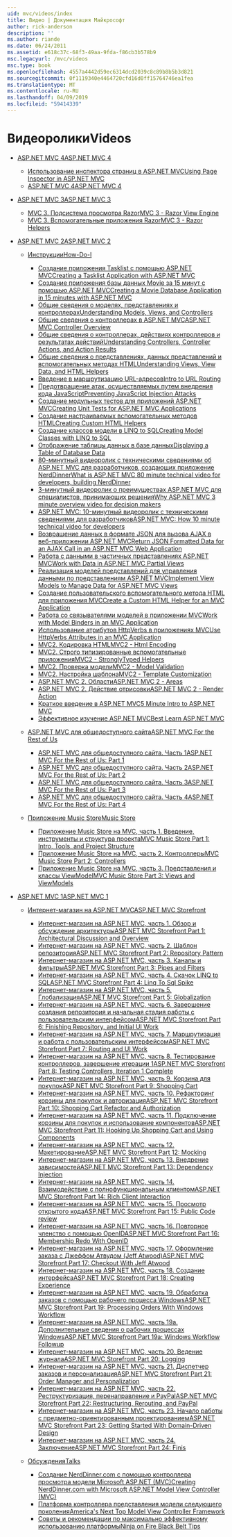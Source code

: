 ```yaml
---
uid: mvc/videos/index
title: Видео | Документация Майкрософт
author: rick-anderson
description: ''
ms.author: riande
ms.date: 06/24/2011
ms.assetid: e618c37c-68f3-49aa-9fda-f86cb3b578b9
msc.legacyurl: /mvc/videos
msc.type: book
ms.openlocfilehash: 4557a4442d59ec6314dcd2039c8c89b8b5b3d821
ms.sourcegitcommit: 0f1119340e4464720cfd16d0ff15764746ea1fea
ms.translationtype: MT
ms.contentlocale: ru-RU
ms.lasthandoff: 04/09/2019
ms.locfileid: "59414339"
---
```

# <a name="videos"></a><span data-ttu-id="5815a-102">Видеоролики</span><span class="sxs-lookup"><span data-stu-id="5815a-102">Videos</span></span>

- [<span data-ttu-id="5815a-103">ASP.NET MVC 4</span><span class="sxs-lookup"><span data-stu-id="5815a-103">ASP.NET MVC 4</span></span>](mvc-4/index.md)

    - [<span data-ttu-id="5815a-104">Использование инспектора страниц в ASP.NET MVC</span><span class="sxs-lookup"><span data-stu-id="5815a-104">Using Page Inspector in ASP.NET MVC</span></span>](mvc-4/using-page-inspector-in-aspnet-mvc.md)
    - [<span data-ttu-id="5815a-105">ASP.NET MVC 4</span><span class="sxs-lookup"><span data-stu-id="5815a-105">ASP.NET MVC 4</span></span>](mvc-4/aspnet-mvc-4.md)
- [<span data-ttu-id="5815a-106">ASP.NET MVC 3</span><span class="sxs-lookup"><span data-stu-id="5815a-106">ASP.NET MVC 3</span></span>](mvc-3/index.md)

    - [<span data-ttu-id="5815a-107">MVC 3. Подсистема просмотра Razor</span><span class="sxs-lookup"><span data-stu-id="5815a-107">MVC 3 - Razor View Engine</span></span>](mvc-3/mvc-3-razor-view-engine.md)
    - [<span data-ttu-id="5815a-108">MVC 3. Вспомогательные приложения Razor</span><span class="sxs-lookup"><span data-stu-id="5815a-108">MVC 3 - Razor Helpers</span></span>](mvc-3/mvc-3-razor-helpers.md)
- [<span data-ttu-id="5815a-109">ASP.NET MVC 2</span><span class="sxs-lookup"><span data-stu-id="5815a-109">ASP.NET MVC 2</span></span>](mvc-2/index.md)

    - [<span data-ttu-id="5815a-110">Инструкции</span><span class="sxs-lookup"><span data-stu-id="5815a-110">How-Do-I</span></span>](mvc-2/how-do-i/index.md)

        - [<span data-ttu-id="5815a-111">Создание приложения Tasklist с помощью ASP.NET MVC</span><span class="sxs-lookup"><span data-stu-id="5815a-111">Creating a Tasklist Application with ASP.NET MVC</span></span>](mvc-2/how-do-i/creating-a-tasklist-application-with-aspnet-mvc.md)
        - [<span data-ttu-id="5815a-112">Создание приложения базы данных Movie за 15 минут с помощью ASP.NET MVC</span><span class="sxs-lookup"><span data-stu-id="5815a-112">Creating a Movie Database Application in 15 minutes with ASP.NET MVC</span></span>](mvc-2/how-do-i/creating-a-movie-database-application-in-15-minutes-with-aspnet-mvc.md)
        - [<span data-ttu-id="5815a-113">Общие сведения о моделях, представлениях и контроллерах</span><span class="sxs-lookup"><span data-stu-id="5815a-113">Understanding Models, Views, and Controllers</span></span>](mvc-2/how-do-i/understanding-models-views-and-controllers.md)
        - [<span data-ttu-id="5815a-114">Общие сведения о контроллерах в ASP.NET MVC</span><span class="sxs-lookup"><span data-stu-id="5815a-114">ASP.NET MVC Controller Overview</span></span>](mvc-2/how-do-i/aspnet-mvc-controller-overview.md)
        - [<span data-ttu-id="5815a-115">Общие сведения о контроллерах, действиях контроллеров и результатах действий</span><span class="sxs-lookup"><span data-stu-id="5815a-115">Understanding Controllers, Controller Actions, and Action Results</span></span>](mvc-2/how-do-i/understanding-controllers-controller-actions-and-action-results.md)
        - [<span data-ttu-id="5815a-116">Общие сведения о представлениях, данных представлений и вспомогательных методах HTML</span><span class="sxs-lookup"><span data-stu-id="5815a-116">Understanding Views, View Data, and HTML Helpers</span></span>](mvc-2/how-do-i/understanding-views-view-data-and-html-helpers.md)
        - [<span data-ttu-id="5815a-117">Введение в маршрутизацию URL-адресов</span><span class="sxs-lookup"><span data-stu-id="5815a-117">Intro to URL Routing</span></span>](mvc-2/how-do-i/an-introduction-to-url-routing.md)
        - [<span data-ttu-id="5815a-118">Предотвращение атак, осуществляемых путем внедрения кода JavaScript</span><span class="sxs-lookup"><span data-stu-id="5815a-118">Preventing JavaScript Injection Attacks</span></span>](mvc-2/how-do-i/preventing-javascript-injection-attacks.md)
        - [<span data-ttu-id="5815a-119">Создание модульных тестов для приложений ASP.NET MVC</span><span class="sxs-lookup"><span data-stu-id="5815a-119">Creating Unit Tests for ASP.NET MVC Applications</span></span>](mvc-2/how-do-i/creating-unit-tests-for-aspnet-mvc-applications.md)
        - [<span data-ttu-id="5815a-120">Создание настраиваемых вспомогательных методов HTML</span><span class="sxs-lookup"><span data-stu-id="5815a-120">Creating Custom HTML Helpers</span></span>](mvc-2/how-do-i/creating-custom-html-helpers.md)
        - [<span data-ttu-id="5815a-121">Создание классов модели в LINQ to SQL</span><span class="sxs-lookup"><span data-stu-id="5815a-121">Creating Model Classes with LINQ to SQL</span></span>](mvc-2/how-do-i/creating-model-classes-with-linq-to-sql.md)
        - [<span data-ttu-id="5815a-122">Отображение таблицы данных в базе данных</span><span class="sxs-lookup"><span data-stu-id="5815a-122">Displaying a Table of Database Data</span></span>](mvc-2/how-do-i/displaying-a-table-of-database-data.md)
        - [<span data-ttu-id="5815a-123">80-минутный видеоролик с техническими сведениями об ASP.NET MVC для разработчиков, создающих приложение NerdDinner</span><span class="sxs-lookup"><span data-stu-id="5815a-123">What is ASP.NET MVC 80 minute technical video for developers, building NerdDinner</span></span>](mvc-2/how-do-i/what-is-aspnet-mvc-80-minute-technical-video-for-developers-building-nerddinner.md)
        - [<span data-ttu-id="5815a-124">3-минутный видеоролик о преимуществах ASP.NET MVC для специалистов, принимающих решения</span><span class="sxs-lookup"><span data-stu-id="5815a-124">Why ASP.NET MVC 3 minute overview video for decision makers</span></span>](mvc-2/how-do-i/why-aspnet-mvc-3-minute-overview-video-for-decision-makers.md)
        - [<span data-ttu-id="5815a-125">ASP.NET MVC: 10-минутный видеоролик с техническими сведениями для разработчиков</span><span class="sxs-lookup"><span data-stu-id="5815a-125">ASP.NET MVC: How 10 minute technical video for developers</span></span>](mvc-2/how-do-i/aspnet-mvc-how-10-minute-technical-video-for-developers.md)
        - [<span data-ttu-id="5815a-126">Возвращение данных в формате JSON для вызова AJAX в веб-приложении ASP.NET MVC</span><span class="sxs-lookup"><span data-stu-id="5815a-126">Return JSON Formatted Data for an AJAX Call in an ASP.NET MVC Web Application</span></span>](mvc-2/how-do-i/how-do-i-return-json-formatted-data-for-an-ajax-call-in-an-aspnet-mvc-web-application.md)
        - [<span data-ttu-id="5815a-127">Работа с данными в частичных представлениях ASP.NET MVC</span><span class="sxs-lookup"><span data-stu-id="5815a-127">Work with Data in ASP.NET MVC Partial Views</span></span>](mvc-2/how-do-i/how-do-i-work-with-data-in-aspnet-mvc-partial-views.md)
        - [<span data-ttu-id="5815a-128">Реализация моделей представлений для управления данными по представлениям ASP.NET MVC</span><span class="sxs-lookup"><span data-stu-id="5815a-128">Implement View Models to Manage Data for ASP.NET MVC Views</span></span>](mvc-2/how-do-i/how-do-i-implement-view-models-to-manage-data-for-aspnet-mvc-views.md)
        - [<span data-ttu-id="5815a-129">Создание пользовательского вспомогательного метода HTML для приложения MVC</span><span class="sxs-lookup"><span data-stu-id="5815a-129">Create a Custom HTML Helper for an MVC Application</span></span>](mvc-2/how-do-i/how-do-i-create-a-custom-html-helper-for-an-mvc-application.md)
        - [<span data-ttu-id="5815a-130">Работа со связывателями моделей в приложении MVC</span><span class="sxs-lookup"><span data-stu-id="5815a-130">Work with Model Binders in an MVC Application</span></span>](mvc-2/how-do-i/how-do-i-work-with-model-binders-in-an-mvc-application.md)
        - [<span data-ttu-id="5815a-131">Использование атрибутов HttpVerbs в приложениях MVC</span><span class="sxs-lookup"><span data-stu-id="5815a-131">Use HttpVerbs Attributes in an MVC Application</span></span>](mvc-2/how-do-i/how-do-i-use-httpverbs-attributes-in-an-mvc-application.md)
        - [<span data-ttu-id="5815a-132">MVC2. Кодировка HTML</span><span class="sxs-lookup"><span data-stu-id="5815a-132">MVC2 - Html Encoding</span></span>](mvc-2/how-do-i/mvc2-html-encoding.md)
        - [<span data-ttu-id="5815a-133">MVC2. Строго типизированные вспомогательные приложения</span><span class="sxs-lookup"><span data-stu-id="5815a-133">MVC2 - StronglyTyped Helpers</span></span>](mvc-2/how-do-i/mvc2-stronglytyped-helpers.md)
        - [<span data-ttu-id="5815a-134">MVC2. Проверка модели</span><span class="sxs-lookup"><span data-stu-id="5815a-134">MVC2 - Model Validation</span></span>](mvc-2/how-do-i/mvc2-model-validation.md)
        - [<span data-ttu-id="5815a-135">MVC2. Настройка шаблона</span><span class="sxs-lookup"><span data-stu-id="5815a-135">MVC2 - Template Customization</span></span>](mvc-2/how-do-i/mvc2-template-customization.md)
        - [<span data-ttu-id="5815a-136">ASP.NET MVC 2. Области</span><span class="sxs-lookup"><span data-stu-id="5815a-136">ASP.NET MVC 2 - Areas</span></span>](mvc-2/how-do-i/aspnet-mvc-2-areas.md)
        - [<span data-ttu-id="5815a-137">ASP.NET MVC 2. Действие отрисовки</span><span class="sxs-lookup"><span data-stu-id="5815a-137">ASP.NET MVC 2 - Render Action</span></span>](mvc-2/how-do-i/aspnet-mvc-2-render-action.md)
        - [<span data-ttu-id="5815a-138">Краткое введение в ASP.NET MVC</span><span class="sxs-lookup"><span data-stu-id="5815a-138">5 Minute Intro to ASP.NET MVC</span></span>](mvc-2/how-do-i/5-minute-introduction-to-aspnet-mvc.md)
        - [<span data-ttu-id="5815a-139">Эффективное изучение ASP.NET MVC</span><span class="sxs-lookup"><span data-stu-id="5815a-139">Best Learn ASP.NET MVC</span></span>](mvc-2/how-do-i/how-to-best-learn-asp-net-mvc.md)
    - [<span data-ttu-id="5815a-140">ASP.NET MVC для общедоступного сайта</span><span class="sxs-lookup"><span data-stu-id="5815a-140">ASP.NET MVC For the Rest of Us</span></span>](mvc-2/aspnet-mvc-for-the-rest-of-us/index.md)

        - [<span data-ttu-id="5815a-141">ASP.NET MVC для общедоступного сайта. Часть 1</span><span class="sxs-lookup"><span data-stu-id="5815a-141">ASP.NET MVC For the Rest of Us: Part 1</span></span>](mvc-2/aspnet-mvc-for-the-rest-of-us/aspnet-mvc-for-the-rest-of-us-part-1.md)
        - [<span data-ttu-id="5815a-142">ASP.NET MVC для общедоступного сайта. Часть 2</span><span class="sxs-lookup"><span data-stu-id="5815a-142">ASP.NET MVC For the Rest of Us: Part 2</span></span>](mvc-2/aspnet-mvc-for-the-rest-of-us/aspnet-mvc-for-the-rest-of-us-part-2.md)
        - [<span data-ttu-id="5815a-143">ASP.NET MVC для общедоступного сайта. Часть 3</span><span class="sxs-lookup"><span data-stu-id="5815a-143">ASP.NET MVC For the Rest of Us: Part 3</span></span>](mvc-2/aspnet-mvc-for-the-rest-of-us/aspnet-mvc-for-the-rest-of-us-part-3.md)
        - [<span data-ttu-id="5815a-144">ASP.NET MVC для общедоступного сайта. Часть 4</span><span class="sxs-lookup"><span data-stu-id="5815a-144">ASP.NET MVC For the Rest of Us: Part 4</span></span>](mvc-2/aspnet-mvc-for-the-rest-of-us/aspnet-mvc-for-the-rest-of-us-part-4.md)
    - [<span data-ttu-id="5815a-145">Приложение Music Store</span><span class="sxs-lookup"><span data-stu-id="5815a-145">Music Store</span></span>](mvc-2/music-store/index.md)

        - [<span data-ttu-id="5815a-146">Приложение Music Store на MVC, часть 1. Введение, инструменты и структура проекта</span><span class="sxs-lookup"><span data-stu-id="5815a-146">MVC Music Store Part 1: Intro, Tools, and Project Structure</span></span>](mvc-2/music-store/mvc-music-store-part-1-intro-tools-and-project-structure.md)
        - [<span data-ttu-id="5815a-147">Приложение Music Store на MVC, часть 2. Контроллеры</span><span class="sxs-lookup"><span data-stu-id="5815a-147">MVC Music Store Part 2: Controllers</span></span>](mvc-2/music-store/mvc-music-store-part-2-controllers.md)
        - [<span data-ttu-id="5815a-148">Приложение Music Store на MVC, часть 3. Представления и классы ViewModel</span><span class="sxs-lookup"><span data-stu-id="5815a-148">MVC Music Store Part 3: Views and ViewModels</span></span>](mvc-2/music-store/mvc-music-store-part-3-views-and-viewmodels.md)
- [<span data-ttu-id="5815a-149">ASP.NET MVC 1</span><span class="sxs-lookup"><span data-stu-id="5815a-149">ASP.NET MVC 1</span></span>](mvc-1/index.md)

    - [<span data-ttu-id="5815a-150">Интернет-магазин на ASP.NET MVC</span><span class="sxs-lookup"><span data-stu-id="5815a-150">ASP.NET MVC Storefront</span></span>](mvc-1/aspnet-mvc-storefront/index.md)

        - [<span data-ttu-id="5815a-151">Интернет-магазин на ASP.NET MVC, часть 1. Обзор и обсуждение архитектуры</span><span class="sxs-lookup"><span data-stu-id="5815a-151">ASP.NET MVC Storefront Part 1: Architectural Discussion and Overview</span></span>](mvc-1/aspnet-mvc-storefront/aspnet-mvc-storefront-part-1-architectural-discussion-and-overview.md)
        - [<span data-ttu-id="5815a-152">Интернет-магазин на ASP.NET MVC, часть 2. Шаблон репозитория</span><span class="sxs-lookup"><span data-stu-id="5815a-152">ASP.NET MVC Storefront Part 2: Repository Pattern</span></span>](mvc-1/aspnet-mvc-storefront/aspnet-mvc-storefront-part-2-the-repository-pattern.md)
        - [<span data-ttu-id="5815a-153">Интернет-магазин на ASP.NET MVC, часть 3. Каналы и фильтры</span><span class="sxs-lookup"><span data-stu-id="5815a-153">ASP.NET MVC Storefront Part 3: Pipes and Filters</span></span>](mvc-1/aspnet-mvc-storefront/aspnet-mvc-storefront-part-3-pipes-and-filters.md)
        - [<span data-ttu-id="5815a-154">Интернет-магазин на ASP.NET MVC, часть 4. Скачок LINQ to SQL</span><span class="sxs-lookup"><span data-stu-id="5815a-154">ASP.NET MVC Storefront Part 4: Linq To Sql Spike</span></span>](mvc-1/aspnet-mvc-storefront/aspnet-mvc-storefront-part-4-linq-to-sql-spike.md)
        - [<span data-ttu-id="5815a-155">Интернет-магазин на ASP.NET MVC, часть 5. Глобализация</span><span class="sxs-lookup"><span data-stu-id="5815a-155">ASP.NET MVC Storefront Part 5: Globalization</span></span>](mvc-1/aspnet-mvc-storefront/aspnet-mvc-storefront-part-5-globalization.md)
        - [<span data-ttu-id="5815a-156">Интернет-магазин на ASP.NET MVC, часть 6. Завершение создания репозитория и начальная стадия работы с пользовательским интерфейсом</span><span class="sxs-lookup"><span data-stu-id="5815a-156">ASP.NET MVC Storefront Part 6: Finishing Repository, and Initial UI Work</span></span>](mvc-1/aspnet-mvc-storefront/aspnet-mvc-storefront-part-6-finishing-the-repository-and-initial-ui-work.md)
        - [<span data-ttu-id="5815a-157">Интернет-магазин на ASP.NET MVC, часть 7. Маршрутизация и работа с пользовательским интерфейсом</span><span class="sxs-lookup"><span data-stu-id="5815a-157">ASP.NET MVC Storefront Part 7: Routing and UI Work</span></span>](mvc-1/aspnet-mvc-storefront/aspnet-mvc-storefront-part-7-routing-and-ui-work.md)
        - [<span data-ttu-id="5815a-158">Интернет-магазин на ASP.NET MVC, часть 8. Тестирование контроллеров, завершение итерации 1</span><span class="sxs-lookup"><span data-stu-id="5815a-158">ASP.NET MVC Storefront Part 8: Testing Controllers, Iteration 1 Complete</span></span>](mvc-1/aspnet-mvc-storefront/aspnet-mvc-storefront-part-8-testing-controllers-iteration-1-complete.md)
        - [<span data-ttu-id="5815a-159">Интернет-магазин на ASP.NET MVC, часть 9. Корзина для покупок</span><span class="sxs-lookup"><span data-stu-id="5815a-159">ASP.NET MVC Storefront Part 9: Shopping Cart</span></span>](mvc-1/aspnet-mvc-storefront/aspnet-mvc-storefront-part-9-the-shopping-cart.md)
        - [<span data-ttu-id="5815a-160">Интернет-магазин на ASP.NET MVC, часть 10. Рефакторинг корзины для покупок и авторизация</span><span class="sxs-lookup"><span data-stu-id="5815a-160">ASP.NET MVC Storefront Part 10: Shopping Cart Refactor and Authorization</span></span>](mvc-1/aspnet-mvc-storefront/aspnet-mvc-storefront-part-10-shopping-cart-refactor-and-authorization.md)
        - [<span data-ttu-id="5815a-161">Интернет-магазин на ASP.NET MVC, часть 11. Подключение корзины для покупок и использование компонентов</span><span class="sxs-lookup"><span data-stu-id="5815a-161">ASP.NET MVC Storefront Part 11: Hooking Up Shopping Cart and Using Components</span></span>](mvc-1/aspnet-mvc-storefront/aspnet-mvc-storefront-part-11-hooking-up-the-shopping-cart-and-using-components.md)
        - [<span data-ttu-id="5815a-162">Интернет-магазин на ASP.NET MVC, часть 12. Макетирование</span><span class="sxs-lookup"><span data-stu-id="5815a-162">ASP.NET MVC Storefront Part 12: Mocking</span></span>](mvc-1/aspnet-mvc-storefront/aspnet-mvc-storefront-part-12-mocking.md)
        - [<span data-ttu-id="5815a-163">Интернет-магазин на ASP.NET MVC, часть 13. Внедрение зависимостей</span><span class="sxs-lookup"><span data-stu-id="5815a-163">ASP.NET MVC Storefront Part 13: Dependency Injection</span></span>](mvc-1/aspnet-mvc-storefront/aspnet-mvc-storefront-part-13-dependency-injection.md)
        - [<span data-ttu-id="5815a-164">Интернет-магазин на ASP.NET MVC, часть 14. Взаимодействие с полнофункциональным клиентом</span><span class="sxs-lookup"><span data-stu-id="5815a-164">ASP.NET MVC Storefront Part 14: Rich Client Interaction</span></span>](mvc-1/aspnet-mvc-storefront/aspnet-mvc-storefront-part-14-rich-client-interaction.md)
        - [<span data-ttu-id="5815a-165">Интернет-магазин на ASP.NET MVC, часть 15. Просмотр открытого кода</span><span class="sxs-lookup"><span data-stu-id="5815a-165">ASP.NET MVC Storefront Part 15: Public Code review</span></span>](mvc-1/aspnet-mvc-storefront/aspnet-mvc-storefront-part-15-public-code-review.md)
        - [<span data-ttu-id="5815a-166">Интернет-магазин на ASP.NET MVC, часть 16. Повторное членство с помощью OpenID</span><span class="sxs-lookup"><span data-stu-id="5815a-166">ASP.NET MVC Storefront Part 16: Membership Redo With OpenID</span></span>](mvc-1/aspnet-mvc-storefront/aspnet-mvc-storefront-part-16-membership-redo-with-openid.md)
        - [<span data-ttu-id="5815a-167">Интернет-магазин на ASP.NET MVC, часть 17. Оформление заказа с Джеффом Атвудом (Jeff Atwood)</span><span class="sxs-lookup"><span data-stu-id="5815a-167">ASP.NET MVC Storefront Part 17: Checkout With Jeff Atwood</span></span>](mvc-1/aspnet-mvc-storefront/aspnet-mvc-storefront-part-17-checkout-with-jeff-atwood.md)
        - [<span data-ttu-id="5815a-168">Интернет-магазин на ASP.NET MVC, часть 18. Создание интерфейса</span><span class="sxs-lookup"><span data-stu-id="5815a-168">ASP.NET MVC Storefront Part 18: Creating Experience</span></span>](mvc-1/aspnet-mvc-storefront/aspnet-mvc-storefront-part-18-creating-an-experience.md)
        - [<span data-ttu-id="5815a-169">Интернет-магазин на ASP.NET MVC, часть 19. Обработка заказов с помощью рабочего процесса Windows</span><span class="sxs-lookup"><span data-stu-id="5815a-169">ASP.NET MVC Storefront Part 19: Processing Orders With Windows Workflow</span></span>](mvc-1/aspnet-mvc-storefront/aspnet-mvc-storefront-part-19-processing-orders-with-windows-workflow.md)
        - [<span data-ttu-id="5815a-170">Интернет-магазин на ASP.NET MVC, часть 19а. Дополнительные сведения о рабочих процессах Windows</span><span class="sxs-lookup"><span data-stu-id="5815a-170">ASP.NET MVC Storefront Part 19a: Windows Workflow Followup</span></span>](mvc-1/aspnet-mvc-storefront/aspnet-mvc-storefront-part-19a-windows-workflow-followup.md)
        - [<span data-ttu-id="5815a-171">Интернет-магазин на ASP.NET MVC, часть 20. Ведение журнала</span><span class="sxs-lookup"><span data-stu-id="5815a-171">ASP.NET MVC Storefront Part 20: Logging</span></span>](mvc-1/aspnet-mvc-storefront/aspnet-mvc-storefront-part-20-logging.md)
        - [<span data-ttu-id="5815a-172">Интернет-магазин на ASP.NET MVC, часть 21. Диспетчер заказов и персонализация</span><span class="sxs-lookup"><span data-stu-id="5815a-172">ASP.NET MVC Storefront Part 21: Order Manager and Personalization</span></span>](mvc-1/aspnet-mvc-storefront/aspnet-mvc-storefront-part-21-order-manager-and-personalization.md)
        - [<span data-ttu-id="5815a-173">Интернет-магазин на ASP.NET MVC, часть 22. Реструктуризация, перенаправление и PayPal</span><span class="sxs-lookup"><span data-stu-id="5815a-173">ASP.NET MVC Storefront Part 22: Restructuring, Rerouting, and PayPal</span></span>](mvc-1/aspnet-mvc-storefront/aspnet-mvc-storefront-part-22-restructuring-rerouting-and-paypal.md)
        - [<span data-ttu-id="5815a-174">Интернет-магазин на ASP.NET MVC, часть 23. Начало работы с предметно-ориентированным проектированием</span><span class="sxs-lookup"><span data-stu-id="5815a-174">ASP.NET MVC Storefront Part 23: Getting Started With Domain-Driven Design</span></span>](mvc-1/aspnet-mvc-storefront/aspnet-mvc-storefront-part-23-getting-started-with-domain-driven-design.md)
        - [<span data-ttu-id="5815a-175">Интернет-магазин на ASP.NET MVC, часть 24. Заключение</span><span class="sxs-lookup"><span data-stu-id="5815a-175">ASP.NET MVC Storefront Part 24: Finis</span></span>](mvc-1/aspnet-mvc-storefront/aspnet-mvc-storefront-part-24-finis.md)
    - [<span data-ttu-id="5815a-176">Обсуждения</span><span class="sxs-lookup"><span data-stu-id="5815a-176">Talks</span></span>](mvc-1/conference-presentations/index.md)

        - [<span data-ttu-id="5815a-177">Создание NerdDinner.com с помощью контроллера просмотра модели Microsoft ASP.NET (MVC)</span><span class="sxs-lookup"><span data-stu-id="5815a-177">Creating NerdDinner.com with Microsoft ASP.NET Model View Controller (MVC)</span></span>](mvc-1/conference-presentations/creating-nerddinnercom-with-microsoft-aspnet-model-view-controller-mvc.md)
        - [<span data-ttu-id="5815a-178">Платформа контроллера представления модели следующего поколения</span><span class="sxs-lookup"><span data-stu-id="5815a-178">America's Next Top Model View Controller Framework</span></span>](mvc-1/conference-presentations/americas-next-top-model-view-controller-framework.md)
        - [<span data-ttu-id="5815a-179">Советы и рекомендации по максимально эффективному использованию платформы</span><span class="sxs-lookup"><span data-stu-id="5815a-179">Ninja on Fire Black Belt Tips</span></span>](mvc-1/conference-presentations/ninja-on-fire-black-belt-tips.md)
